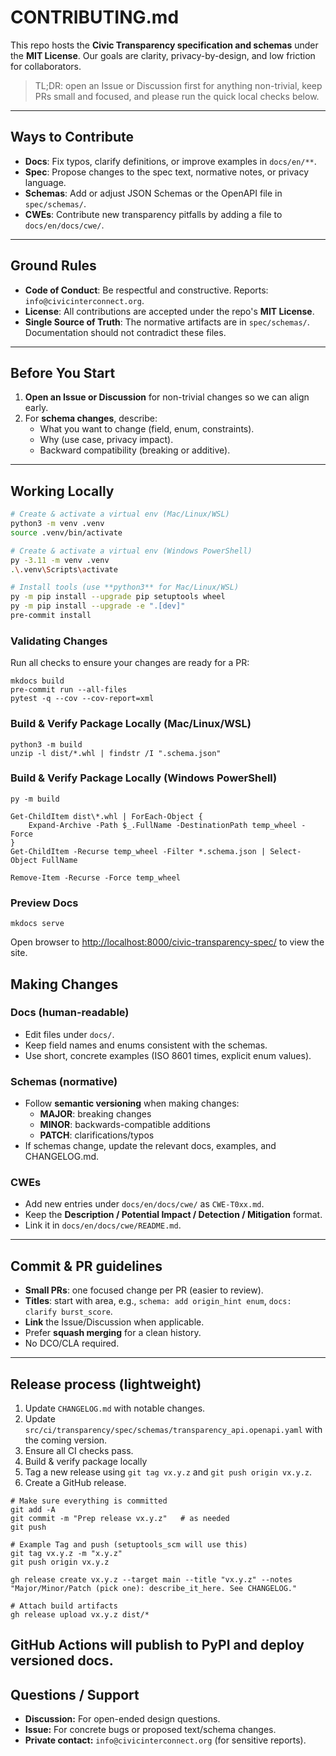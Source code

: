 # CONTRIBUTING.md

This repo hosts the **Civic Transparency specification and schemas** under the **MIT License**.
Our goals are clarity, privacy-by-design, and low friction for collaborators.

> TL;DR: open an Issue or Discussion first for anything non-trivial, keep PRs small and focused, and please run the quick local checks below.

---

## Ways to Contribute

- **Docs**: Fix typos, clarify definitions, or improve examples in `docs/en/**`.
- **Spec**: Propose changes to the spec text, normative notes, or privacy language.
- **Schemas**: Add or adjust JSON Schemas or the OpenAPI file in `spec/schemas/`.
- **CWEs**: Contribute new transparency pitfalls by adding a file to `docs/en/docs/cwe/`.

---

## Ground Rules

- **Code of Conduct**: Be respectful and constructive. Reports: `info@civicinterconnect.org`.
- **License**: All contributions are accepted under the repo's **MIT License**.
- **Single Source of Truth**: The normative artifacts are in `spec/schemas/`. Documentation should not contradict these files.

---

## Before You Start

1. **Open an Issue or Discussion** for non-trivial changes so we can align early.
2. For **schema changes**, describe:
   - What you want to change (field, enum, constraints).
   - Why (use case, privacy impact).
   - Backward compatibility (breaking or additive).

---

## Working Locally

```bash
# Create & activate a virtual env (Mac/Linux/WSL)
python3 -m venv .venv
source .venv/bin/activate

# Create & activate a virtual env (Windows PowerShell)
py -3.11 -m venv .venv
.\.venv\Scripts\activate

# Install tools (use **python3** for Mac/Linux/WSL)
py -m pip install --upgrade pip setuptools wheel
py -m pip install --upgrade -e ".[dev]"
pre-commit install
```

### Validating Changes

Run all checks to ensure your changes are ready for a PR:

```shell
mkdocs build
pre-commit run --all-files
pytest -q --cov --cov-report=xml
```

### Build & Verify Package Locally (Mac/Linux/WSL)

```shell
python3 -m build
unzip -l dist/*.whl | findstr /I ".schema.json"
```

### Build & Verify Package Locally (Windows PowerShell)

```shell
py -m build

Get-ChildItem dist\*.whl | ForEach-Object {
    Expand-Archive -Path $_.FullName -DestinationPath temp_wheel -Force
}
Get-ChildItem -Recurse temp_wheel -Filter *.schema.json | Select-Object FullName

Remove-Item -Recurse -Force temp_wheel
```

### Preview Docs

```shell
mkdocs serve
```

Open browser to <http://localhost:8000/civic-transparency-spec/> to view the site.

## Making Changes

### Docs (human-readable)

- Edit files under `docs/`.
- Keep field names and enums consistent with the schemas.
- Use short, concrete examples (ISO 8601 times, explicit enum values).

### Schemas (normative)

- Follow **semantic versioning** when making changes:
  - **MAJOR**: breaking changes
  - **MINOR**: backwards-compatible additions
  - **PATCH**: clarifications/typos
- If schemas change, update the relevant docs, examples, and CHANGELOG.md.

### CWEs

- Add new entries under `docs/en/docs/cwe/` as `CWE-T0xx.md`.
- Keep the **Description / Potential Impact / Detection / Mitigation** format.
- Link it in `docs/en/docs/cwe/README.md`.

---

## Commit & PR guidelines

- **Small PRs**: one focused change per PR (easier to review).
- **Titles**: start with area, e.g., `schema: add origin_hint enum`, `docs: clarify burst_score`.
- **Link** the Issue/Discussion when applicable.
- Prefer **squash merging** for a clean history.
- No DCO/CLA required.

---

## Release process (lightweight)

1. Update `CHANGELOG.md` with notable changes.
2. Update `src/ci/transparency/spec/schemas/transparency_api.openapi.yaml` with the coming version.
3. Ensure all CI checks pass.
4. Build & verify package locally
5. Tag a new release using `git tag vx.y.z` and `git push origin vx.y.z`.
6. Create a GitHub release.

```shell
# Make sure everything is committed
git add -A
git commit -m "Prep release vx.y.z"   # as needed
git push

# Example Tag and push (setuptools_scm will use this)
git tag vx.y.z -m "x.y.z"
git push origin vx.y.z

gh release create vx.y.z --target main --title "vx.y.z" --notes "Major/Minor/Patch (pick one): describe_it_here. See CHANGELOG."

# Attach build artifacts
gh release upload vx.y.z dist/*
```

## GitHub Actions will publish to PyPI and deploy versioned docs.

## Questions / Support

- **Discussion:** For open-ended design questions.
- **Issue:** For concrete bugs or proposed text/schema changes.
- **Private contact:** `info@civicinterconnect.org` (for sensitive reports).
